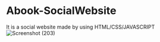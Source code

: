 # Abook-SocialWebsite
It is a social website made by using HTML/CSS/JAVASCRIPT 
![Screenshot (203)](https://github.com/user-attachments/assets/290febcc-ce79-4bb0-bfd9-3f16edb08264)
